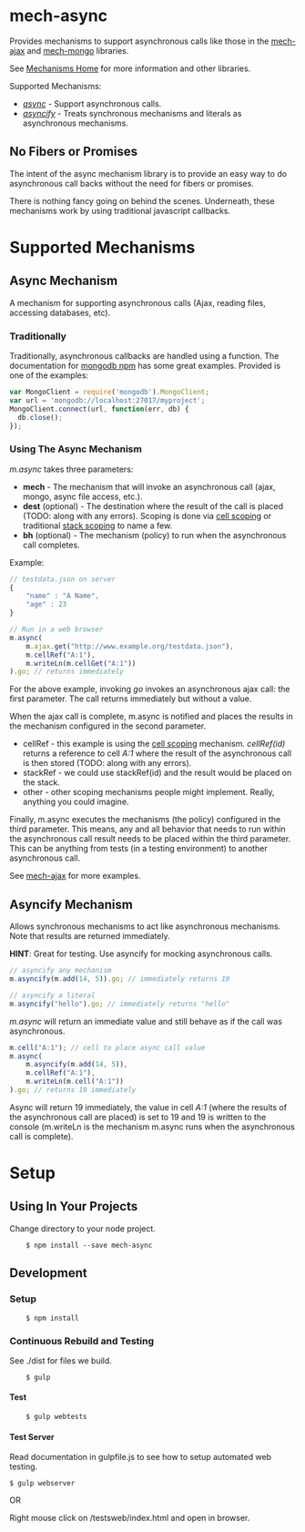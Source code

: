 [mech-home-link]: https://github.com/mechanisms/mech "Home repository for mechanisms"
[mech-ajax-home-link]: https://github.com/mechanismsjs/mech-ajax "Ajax mechanisms."
[mech-mongo-home-link]: https://github.com/mechanismsjs/mech-mongo "Mongo mechanisms."
[mech-scope-cell-home-link]: https://github.com/mechanismsjs/mech-scope-cell "Cell based scoping mechanisms."
[mech-scope-stack-home-link]: https://github.com/mechanismsjs/mech-scope-stack "Stack based scoping mechanisms."

# mech-async

Provides mechanisms to support asynchronous calls like those in the [mech-ajax][mech-ajax-home-link] and [mech-mongo][mech-mongo-home-link] libraries.

See [Mechanisms Home][mech-home-link] for more information and other libraries.

Supported Mechanisms:

* *[async](#async-mechanism)* - Support asynchronous calls.
* *[asyncify](#asyncify-mechanism)* - Treats synchronous mechanisms and literals as asynchronous mechanisms.

## No Fibers or Promises

The intent of the async mechanism library is to provide an easy way to do asynchronous call backs without the need for fibers or promises.

There is nothing fancy going on behind the scenes. Underneath, these mechanisms work by using traditional javascript callbacks.

# Supported Mechanisms

## <a name="async-mechanism"></a> Async Mechanism

A mechanism for supporting asynchronous calls (Ajax, reading files, accessing databases, etc).

### Traditionally

Traditionally, asynchronous callbacks are handled using a function. The documentation for [mongodb npm](https://www.npmjs.org/package/mongodb) has some great examples. Provided is one of the examples:

```javascript
var MongoClient = require('mongodb').MongoClient;
var url = 'mongodb://localhost:27017/myproject';
MongoClient.connect(url, function(err, db) {
  db.close();
});
```

### Using The Async Mechanism

*m.async* takes three parameters:

* **mech** - The mechanism that will invoke an asynchronous call (ajax, mongo, async file access, etc.).
* **dest** (optional) - The destination where the result of the call is placed  (TODO: along with any errors). Scoping is done via [cell scoping][mech-scope-cell-home-link] or traditional [stack scoping][mech-scope-stack-home-link] to name a few.
* **bh** (optional) - The mechanism (policy) to run when the asynchronous call completes.

Example:

```javascript
// testdata.json on server
{
	"name" : "A Name",
	"age" : 23
}
```

```javascript
// Run in a web browser
m.async(
	m.ajax.get("http://www.example.org/testdata.json"),
	m.cellRef("A:1"),
	m.writeLn(m.cellGet("A:1"))
).go; // returns immediately
```

For the above example, invoking *go* invokes an asynchronous ajax call: the first parameter. The call returns immediately but without a value.

When the ajax call is complete, m.async is notified and places the results in the mechanism configured in the second parameter.

* cellRef - this example is using the [cell scoping][mech-scope-cell-home-link] mechanism. *cellRef(id)* returns a reference to cell *A:1* where the result of the  asynchronous call is then stored (TODO: along with any errors).
* stackRef - we could use stackRef(id) and the result would be placed on the stack.
* other - other scoping mechanisms people might implement. Really, anything you could imagine.

Finally, m.async executes the mechanisms (the policy) configured in the third parameter. This means, any and all behavior that needs to run within the asynchronous call result needs to be placed within the third parameter. This can be anything from tests (in a testing environment) to another asynchronous call.

See [mech-ajax][mech-ajax-home-link] for more examples.

## <a name="asyncify-mechanism"></a> Asyncify Mechanism

Allows synchronous mechanisms to act like asynchronous mechanisms. Note that results are returned immediately.

**HINT**: Great for testing. Use asyncify for mocking asynchronous calls.

```javascript
// asyncify any mechanism
m.asyncify(m.add(14, 5)).go; // immediately returns 19

// asyncify a literal
m.asyncify("hello").go; // immediately returns "hello"
```

*m.async* will return an immediate value and still behave as if the call was asynchronous.

```javascript
m.cell("A:1"); // cell to place async call value
m.async(
	m.asyncify(m.add(14, 5)),
	m.cellRef("A:1"),
	m.writeLn(m.cell("A:1"))
).go; // returns 19 immediately
```

Async will return 19 immediately, the value in cell *A:1* (where the results of the asynchronous call are placed) is set to 19 and 19 is written to the console (m.writeLn is the mechanism m.async runs when the asynchronous call is complete).

# Setup

## Using In Your Projects

Change directory to your node project.

		$ npm install --save mech-async

## Development

### Setup

		$ npm install

### Continuous Rebuild and Testing

See ./dist for files we build.

		$ gulp

#### Test

		$ gulp webtests

#### Test Server

Read documentation in gulpfile.js to see how to setup automated web testing.

    $ gulp webserver


OR

Right mouse click on /testsweb/index.html and open in browser.
